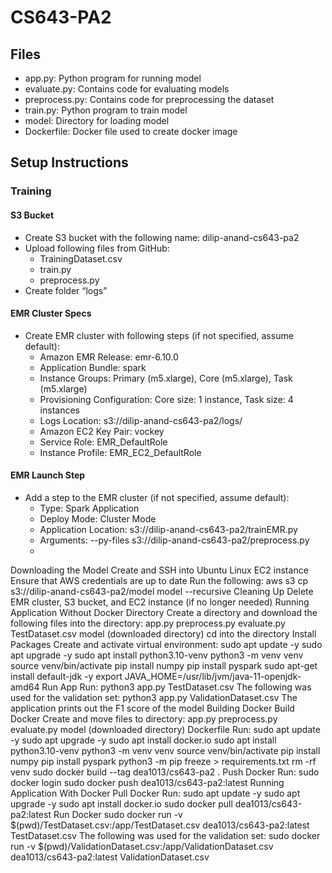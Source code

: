 # CS643-PA2

## Files
- app.py: Python program for running model
- evaluate.py: Contains code for evaluating models
- preprocess.py: Contains code for preprocessing the dataset
- train.py: Python program to train model
- model: Directory for loading model
- Dockerfile: Docker file used to create docker image

## Setup Instructions

### Training

#### S3 Bucket
- Create S3 bucket with the following name: dilip-anand-cs643-pa2
- Upload following files from GitHub:
  - TrainingDataset.csv
  - train.py
  - preprocess.py
- Create folder “logs”

#### EMR Cluster Specs
- Create EMR cluster with following steps (if not specified, assume default):
  - Amazon EMR Release: emr-6.10.0
  - Application Bundle: spark
  - Instance Groups: Primary (m5.xlarge), Core (m5.xlarge), Task (m5.xlarge)
  - Provisioning Configuration: Core size: 1 instance, Task size: 4 instances
  - Logs Location: s3://dilip-anand-cs643-pa2/logs/
  - Amazon EC2 Key Pair: vockey
  - Service Role: EMR_DefaultRole
  - Instance Profile: EMR_EC2_DefaultRole

#### EMR Launch Step
- Add a step to the EMR cluster (if not specified, assume default):
  - Type: Spark Application
  - Deploy Mode: Cluster Mode
  - Application Location: s3://dilip-anand-cs643-pa2/trainEMR.py
  - Arguments: --py-files s3://dilip-anand-cs643-pa2/preprocess.py
  - 
Downloading the Model
Create and SSH into Ubuntu Linux EC2 instance
Ensure that AWS credentials are up to date
Run the following:
aws s3 cp s3://dilip-anand-cs643-pa2/model model --recursive
Cleaning Up
Delete EMR cluster, S3 bucket, and EC2 instance (if no longer needed)
Running Application Without Docker
Directory
Create a directory and download the following files into the directory:
app.py
preprocess.py
evaluate.py
TestDataset.csv
model (downloaded directory)
cd into the directory
Install Packages
Create and activate virtual environment:
sudo apt update -y
sudo apt upgrade -y
sudo apt install python3.10-venv
python3 -m venv venv
source venv/bin/activate
pip install numpy
pip install pyspark
sudo apt-get install default-jdk -y
export JAVA_HOME=/usr/lib/jvm/java-11-openjdk-amd64
Run App
Run: 
python3 app.py TestDataset.csv
The following was used for the validation set:
python3 app.py ValidationDataset.csv
The application prints out the F1 score of the model
Building Docker
Build Docker
Create and move files to directory:
app.py
preprocess.py
evaluate.py
model (downloaded directory)
Dockerfile
Run:
sudo apt update -y
sudo apt upgrade -y
sudo apt install docker.io
sudo apt install python3.10-venv
python3 -m venv venv
source venv/bin/activate
pip install numpy
pip install pyspark
python3 -m pip freeze > requirements.txt
rm -rf venv
sudo docker build --tag dea1013/cs643-pa2 .
Push Docker
Run:
sudo docker login
sudo docker push dea1013/cs643-pa2:latest
Running Application With Docker
Pull Docker
Run:
sudo apt update -y
sudo apt upgrade -y
sudo apt install docker.io
sudo docker pull dea1013/cs643-pa2:latest
Run Docker
sudo docker run -v $(pwd)/TestDataset.csv:/app/TestDataset.csv dea1013/cs643-pa2:latest TestDataset.csv
The following was used for the validation set:
sudo docker run -v $(pwd)/ValidationDataset.csv:/app/ValidationDataset.csv dea1013/cs643-pa2:latest ValidationDataset.csv
